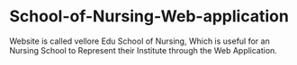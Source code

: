 # School-of-Nursing-Web-application

Website is called vellore Edu School of Nursing, Which is useful for an Nursing School to Represent their Institute through the Web Application.
